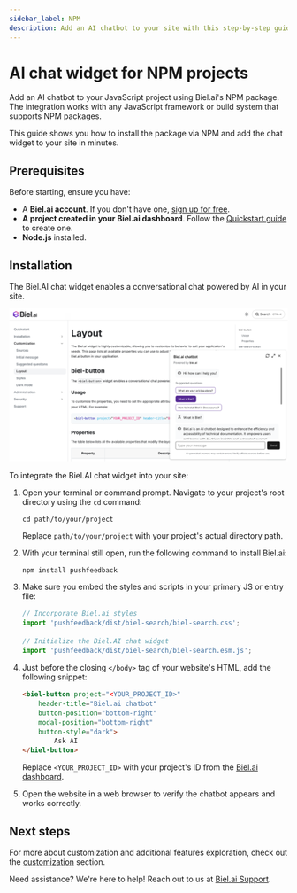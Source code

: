 ```yaml
---
sidebar_label: NPM
description: Add an AI chatbot to your site with this step-by-step guide.
---
```


# AI chat widget for NPM projects

Add an AI chatbot to your JavaScript project using Biel.ai's NPM package. The integration works with any JavaScript framework or build system that supports NPM packages.

This guide shows you how to install the package via NPM and add the chat widget to your site in minutes.

## Prerequisites

Before starting, ensure you have:
- A **Biel.ai account**. If you don't have one, [sign up for free](https://app.biel.ai/accounts/signup/).
- **A project created in your Biel.ai dashboard**. Follow the [Quickstart guide](../quickstart.md) to create one.
- **Node.js** installed.

## Installation

The Biel.AI chat widget enables a conversational chat powered by AI in your site.

![Chatbot widget for docs](./images/biel-widget-docs.png)

To integrate the Biel.AI chat widget into your site:

1. Open your terminal or command prompt. Navigate to your project's root directory using the `cd` command:

    ```console
    cd path/to/your/project
    ```
    
    Replace `path/to/your/project` with your project's actual directory path.

2. With your terminal still open, run the following command to install Biel.ai:

    ```console
    npm install pushfeedback
    ```

3. Make sure you embed the styles and scripts in your primary JS or entry file:

    ```js
    // Incorporate Biel.ai styles
    import 'pushfeedback/dist/biel-search/biel-search.css';

    // Initialize the Biel.AI chat widget
    import 'pushfeedback/dist/biel-search/biel-search.esm.js';
    ```

4. Just before the closing `</body>` tag of your website's HTML, add the following snippet:

    ```html
    <biel-button project="<YOUR_PROJECT_ID>" 
        header-title="Biel.ai chatbot"
        button-position="bottom-right"
        modal-position="bottom-right"
        button-style="dark">
            Ask AI
    </biel-button>
    ```

    Replace `<YOUR_PROJECT_ID>` with your project's ID from the [Biel.ai dashboard](../quickstart.md#2-create-a-project).

1. Open the website in a web browser to verify the chatbot appears and works correctly.

## Next steps

For more about customization and additional features exploration, check out the [customization](/customization) section.

Need assistance? We're here to help! Reach out to us at [Biel.ai Support](https://biel.ai/contact).